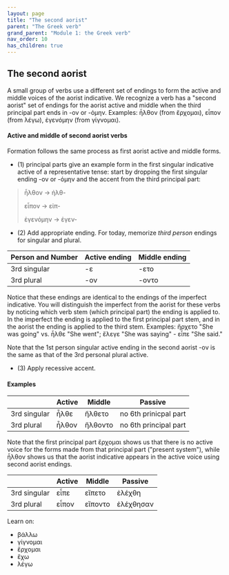 ```yaml
---
layout: page
title: "The second aorist"
parent: "The Greek verb"
grand_parent: "Module 1: the Greek verb"
nav_order: 10
has_children: true
---
```



## The second aorist

A small group of verbs use a different set of endings to form the active and middle voices of the aorist indicative. We recognize a verb has a "second aorist" set of endings for the aorist active and middle when the third principal part ends in -ον or -όμην.  Examples: ἦλθον (from ἔρχομαι), εἶπον (from λέγω), ἐγενόμην (from γίγνομαι).

#### Active and middle of second aorist verbs

Formation follows the same process as first aorist active and middle forms.
- (1) principal parts give an example form in the first singular indicative active of a representative tense: start by dropping the first singular ending -ον or -όμην and the accent from the third principal part:

> ἦλθον -> ἠλθ-
>
> εἶπον -> εἰπ-
> 
> ἐγενόμην -> ἐγεν-

- (2) Add appropriate ending.  For today, memorize *third person* endings for singular and plural.

| Person and Number | Active ending | Middle ending |
| --- | --- | --- |
| 3rd singular |  -ε | -ετο |
| 3rd plural | -ον | -οντο |

Notice that these endings are identical to the endings of the imperfect indicative. You will distinguish the imperfect from the aorist for these verbs by noticing which verb stem (which principal part) the ending is applied to. In the imperfect the ending is applied to the first principal part stem, and in the aorist the ending is applied to the third stem. Examples: ἤρχετο "She was going" vs. ἦλθε "She went"; ἔλεγε "She was saying"  - εἶπε "She said."

Note that the 1st person singular active ending in the second aorist -ον is the same as that of the 3rd personal plural active.


- (3) Apply recessive accent.  


#### Examples

| | Active | Middle | Passive |
| --- | --- | --- | --- |
| 3rd singular |  ἦλθε | ἤλθετο | no 6th prinicpal part |
| 3rd plural | ἦλθον | ἤλθοντο | no 6th principal part  |

Note that the first principal part ἔρχομαι shows us that there is no active voice for the forms made from that principal part ("present system"), while ἦλθον shows us that the aorist indicative appears in the active voice using second aorist endings.

| | Active | Middle | Passive |
| --- | --- | --- | --- |
| 3rd singular |  εἶπε | εἴπετο | ἐλέχθη |
| 3rd plural | εἶπον | εἴποντο  |ἐλέχθησαν  |






Learn on:


- βάλλω 
- γίγνομαι
- ἔρχομαι
- ἔχω
- λέγω 

